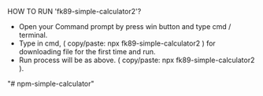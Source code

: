 HOW TO RUN 'fk89-simple-calculator2'?

* Open your Command prompt by press win button and type cmd / terminal.
* Type in cmd, ( copy/paste: npx fk89-simple-calculator2 ) for downloading file for the first time and run.
* Run process will be as above. ( copy/paste: npx fk89-simple-calculator2 ).

"# npm-simple-calculator" 
